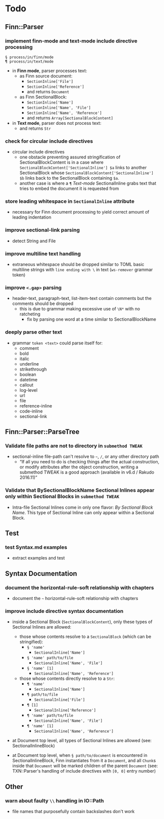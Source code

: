 Todo
====

Finn::Parser
------------

### implement finn-mode and text-mode include directive processing

```finn
§ process/in/finn/mode
¶ process/in/text/mode
```

- in **Finn mode**, parser processes text:
  - as Finn source document:
    - `SectionInline['File']`
    - `SectionInline['Reference']`
    - and returns `Document`
  - as Finn SectionalBlock:
    - `SectionInline['Name']`
    - `SectionInline['Name', 'File']`
    - `SectionInline['Name', 'Reference']`
    - and returns `Array[SectionalBlockContent]`
- in **Text mode**, parser does not process text:
  - and returns `Str`

### check for circular include directives

- circular include directives
  - one obstacle preventing assured stringification
    of SectionalBlockContent is in a case where
    `SectionalBlockContent['SectionalInline'] $a` links to another
    SectionalBlock whose `SectionalBlockContent['SectionalInline'] $b`
    links back to the SectionalBlock containing `$a`.
  - another case is where a `¶` *Text-mode*  SectionalInline grabs text
    that tries to embed the document it is requested from

### store leading whitespace in `SectionalInline` attribute

- necessary for Finn document processing to yield correct amount
  of leading indentation

### improve sectional-link parsing

- detect String and File

### improve multiline text handling

- extraneous whitespace should be dropped similar to TOML basic multiline
  strings with `line ending with \` in text (`ws-remover` grammar token)

### improve `<.gap>` parsing

- header-text, paragraph-text, list-item-text contain comments but the
  comments should be dropped
  - this is due to grammar making excessive use of `\N*` with no
    ratcheting
    - fix by parsing one word at a time similar to SectionalBlockName

### deeply parse other text

- grammar `token <text>` could parse itself for:
  - comment
  - bold
  - italic
  - underline
  - strikethrough
  - boolean
  - datetime
  - callout
  - log-level
  - url
  - file
  - reference-inline
  - code-inline
  - sectional-link


Finn::Parser::ParseTree
-----------------------

### Validate file paths are not to directory in `submethod TWEAK`

- sectional-inline file-path can't resolve to `~`, `/`, or any other
  directory path
  - “If all you need to do is checking things after the actual
     construction, or modify attributes after the object construction,
     writing a submethod TWEAK is a good approach (available in v6.d /
     Rakudo 2016.11)”

### Validate that BySectionalBlockName Sectional Inlines appear only within Sectional Blocks in `submethod TWEAK`

- Intra-file Sectional Inlines come in only one flavor: *By Sectional
  Block Name*. This type of Sectional Inline can only appear within
  a Sectional Block.


Test
----

### test Syntax.md examples

- extract examples and test


Syntax Documentation
--------------------

### document the horizontal-rule-soft relationship with chapters

- document the `~` horizontal-rule-soft relationship with chapters

### improve include directive syntax documentation

- inside a Sectional Block (`SectionalBlockContent`), only these types
  of Sectional Inlines are allowed:
  - those whose contents resolve to a `SectionalBlock` (which can be
    stringified):
    - `§ 'name'`
      - `SectionalInline['Name']`
    - `§ 'name' path/to/file`
      - `SectionalInline['Name', 'File']`
    - `§ 'name' [1]`
      - `SectionalInline['Name', 'Reference']`
  - those whose contents directly resolve to a `Str`:
    - `¶ 'name'`
      - `SectionalInline['Name']`
    - `¶ path/to/file`
      - `SectionalInline['File']`
    - `¶ [1]`
      - `SectionalInline['Reference']`
    - `¶ 'name' path/to/file`
      - `SectionalInline['Name', 'File']`
    - `¶ 'name' [1]`
      - `SectionalInline['Name', 'Reference']`

- at Document top level, all types of Sectional Inlines are allowed
  (see: SectionalInlineBlock)

- at Document top level, when `§ path/to/document` is encountered in
  SectionalInlineBlock, Finn instantiates from it a `Document`, and all `Chunk`s
  inside that `Document` will be marked children of the parent `Document`
  (see: TXN::Parser's handling of include directives with `[0, 0]`
  entry number)


Other
-----

### warn about faulty `\\` handling in IO::Path

- file names that purposefully contain backslashes don't work
